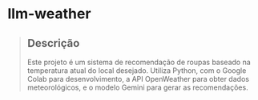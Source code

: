 # llm-weather
>## Descrição
> Este projeto é um sistema de recomendação de roupas baseado na temperatura atual do local desejado. Utiliza Python, com o Google Colab para desenvolvimento, a API OpenWeather para obter dados meteorológicos, e o modelo Gemini para gerar as recomendações.
